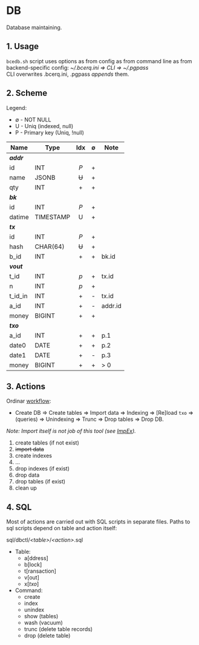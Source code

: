 # DB

Database maintaining.

## 1. Usage

`bcedb.sh` script uses options as from config as from command line as from backend-specific config: _\~/.bcerq.ini &rArr; CLI &rArr; \~/.pgpass_  
CLI overwrites .bcerq.ini, .pgpass _appends_ them.

## 2. Scheme

Legend:

- ∅ - NOT NULL
- U - Uniq (indexed, null)
- P - Primary key (Uniq, !null)

| Name     | Type      | Idx | ∅ | Note |
|----------|-----------|:---:|:-:|------|
| **_addr_** |
| id       | INT       | _P_ | + |
| name     | JSONB     |~~U~~| + |
| qty      | INT       | +   | + |
| **_bk_** |
| id       | INT       | _P_ | + |
| datime   | TIMESTAMP | U   | + |
| **_tx_** |
| id       | INT       | _P_ | + |
| hash     | CHAR(64)  |~~U~~| + |
| b_id     | INT       | +   | + | bk.id |
| **_vout_** |
| t_id     | INT       | _p_ | + | tx.id |
| n        | INT       | _p_ | + |
| t\_id_in | INT       | +   | - | tx.id |
| a_id     | INT       | +   | - | addr.id |
| money    | BIGINT    | +   | + |
| **_txo_** |
| a_id     | INT       |  +  | + | p.1 |
| date0    | DATE      |  +  | + | p.2 |
| date1    | DATE      |  +  | - | p.3 |
| money    | BIGINT    |  +  | + | > 0 |

## 3. Actions

Ordinar [workflow](WorkFlow.svg):

- Create DB &rArr; Create tables &rArr; Import data &rArr; Indexing &rArr; [Re]load `txo` &rArr; (queries) &rArr; Unindexing &rArr; Trunc &rArr; Drop tables &rArr; Drop DB.

_Note: Import itself is not job of this tool (see [ImpEx](ImpEx.md))._

1. create tables (if not exist)
1. ~~import data~~
1. create indexes
1. &hellip;
1. drop indexes (if exist)
1. drop data
1. drop tables (if exist)
1. clean up

## 4. SQL

Most of actions are carried out with SQL scripts in separate files.
Paths to sql scripts depend on table and action itself:

sql/dbctl/_&lt;table&gt;_/_&lt;action&gt;_.sql

- Table:
  - a[ddress]
  - b[lock]
  - t[ransaction]
  - v[out]
  - x[_txo_]
- Command:
  - create
  - index
  - unindex
  - show (tables)
  - wash (vacuum)
  - trunc (delete table records)
  - drop (delete table)
